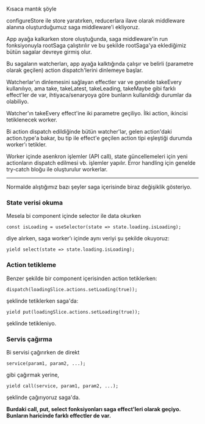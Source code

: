 Kısaca mantık şöyle

configureStore ile store yaratırken, reducerlara ilave olarak middleware alanına oluşturduğumuz saga middleware'i ekliyoruz.

App ayağa kalkarken store oluştuğunda, saga middleware'in run fonksiyonuyla rootSaga çalıştırılır ve bu şekilde rootSaga'ya eklediğimiz bütün sagalar devreye girmiş olur.

Bu sagaların watcherları, app ayağa kalktığında çalışır ve belirli (parametre olarak geçilen) action dispatch'lerini dinlemeye başlar.

Watcherlar'ın dinlemesini sağlayan effectler var ve genelde takeEvery kullanılıyo, ama take, takeLatest, takeLeading, takeMaybe gibi farklı effect'ler de var, ihtiyaca/senaryoya göre bunların kullanıldığı durumlar da olabiliyo.

Watcher'ın takeEvery effect'ine iki parametre geçiliyo. İlki action, ikincisi tetiklenecek worker.

Bi action dispatch edildiğinde bütün watcher'lar, gelen action'daki action.type'a bakar,
bu tip ile effect'e geçilen action tipi eşleştiği durumda worker'ı tetikler.

Worker içinde asenkron işlemler (API call), state güncellemeleri için yeni actionların dispatch edilmesi vb. işlemler yapılır.
Error handling için genelde try-catch bloğu ile oluşturulur workerlar.

___


Normalde alıştığımız bazı şeyler saga içerisinde biraz değişiklik gösteriyo.

### State verisi okuma
Mesela bi component içinde selector ile data okurken
```
const isLoading = useSelector(state => state.loading.isLoading);
```
diye alırken, saga worker'ı içinde aynı veriyi şu şekilde okuyoruz:
```
yield select(state => state.loading.isLoading);
```


### Action tetikleme
Benzer şekilde bir component içerisinden action tetiklerken:
```
dispatch(loadingSlice.actions.setLoading(true));
```
şeklinde tetiklerken saga'da:
```
yield put(loadingSlice.actions.setLoading(true));
```
şeklinde tetikleniyo.

### Servis çağırma
Bi servisi çağırırken de direkt
```
service(param1, param2, ...);
```
gibi çağırmak yerine,
```
yield call(service, param1, param2, ...);
```
şeklinde çağırıyoruz saga'da.

**Burdaki call, put, select fonksiyonları saga effect'leri olarak geçiyo. Bunların haricinde farklı effectler de var.**

